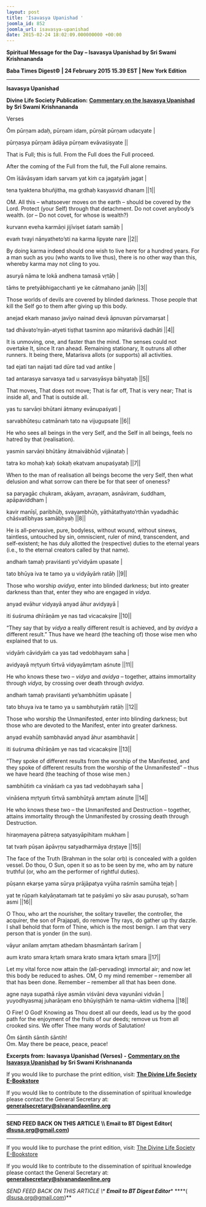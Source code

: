 ```yaml
---
layout: post
title: 'Isavasya Upanishad '
joomla_id: 852
joomla_url: isavasya-upanishad
date: 2015-02-24 18:02:09.000000000 +00:00
---
```

  

















































**Spiritual Message for the Day – Isavasya Upanishad by Sri Swami Krishnananda**

**Baba Times Digest© | 24 February 2015 15.39 EST | New York Edition**

* * *  


**Isavasya Upanishad**

**Divine Life Society Publication:** [**Commentary on the Isavasya Upanishad**](http://www.swami-krishnananda.org/disc/disc_186.html) **by Sri Swami Krishnananda**

Verses

Ōm pūrṇam adaḥ, pūrṇam idam, pūrṇāt pūrṇam udacyate |

pūrṇasya pūrṇam ādāya pūrṇam evāvaśiṣyate ||

That is Full; this is full. From the Full does the Full proceed.

After the coming of the Full from the full, the Full alone remains.

Om īśāvāsyam idaṁ sarvam yat kiṁ ca jagatyāṁ jagat |

tena tyaktena bhuñjitha, ma gṛdhaḥ kasyasvid dhanam ||1||

OM. All this – whatsoever moves on the earth – should be covered by the Lord. Protect (your Self) through that detachment. Do not covet anybody’s wealth. (or – Do not covet, for whose is wealth?)

kurvann eveha karmāṇi jijīviṣet śataṁ samāḥ |

evaṁ tvayi nānyatheto’sti na karma lipyate nare ||2||

By doing karma indeed should one wish to live here for a hundred years. For a man such as you (who wants to live thus), there is no other way than this, whereby karma may not cling to you.

asuryā nāma te lokā andhena tamasā vṛtāḥ |

tāṁs te pretyābhigacchanti ye ke cātmahano janāḥ ||3||

Those worlds of devils are covered by blinded darkness. Those people that kill the Self go to them after giving up this body.

anejad ekaṁ manaso javīyo nainad devā āpnuvan pūrvamarṣat |

tad dhāvato’nyān-atyeti tiṣṭhat tasminn apo mātariśvā dadhāti ||4||

It is unmoving, one, and faster than the mind. The senses could not overtake It, since It ran ahead. Remaining stationary, It outruns all other runners. It being there, Matarisva allots (or supports) all activities.

tad ejati tan naijati tad dūre tad vad antike |

tad antarasya sarvasya tad u sarvasyāsya bāhyataḥ ||5||

That moves, That does not move; That is far off, That is very near; That is inside all, and That is outside all.

yas tu sarvāṇi bhūtani ātmany evānupaśyati |

sarvabhūteṣu catmānaṁ tato na vijugupsate ||6||

He who sees all beings in the very Self, and the Self in all beings, feels no hatred by that (realisation).

yasmin sarvāṇi bhūtāny ātmaivābhūd vijānataḥ |

tatra ko mohaḥ kaḥ śokaḥ ekatvam anupaśyataḥ ||7||

When to the man of realisation all beings become the very Self, then what delusion and what sorrow can there be for that seer of oneness?

sa paryagāc chukram, akāyam, avraṇam, asnāviram, śuddham, apāpaviddham |

kavir manīṣī, paribhūḥ, svayambhūḥ, yāthātathyato’rthān vyadadhāc chāśvatībhyas samābhyaḥ ||8||

He is all-pervasive, pure, bodyless, without wound, without sinews, taintless, untouched by sin, omniscient, ruler of mind, transcendent, and self-existent; he has duly allotted the (respective) duties to the eternal years (i.e., to the eternal creators called by that name).

andhaṁ tamaḥ praviśanti yo’vidyām upasate |

tato bhūya iva te tamo ya u vidyāyāṁ ratāḥ ||9||

Those who worship _avidya_, enter into blinded darkness; but into greater darkness than that, enter they who are engaged in _vidya_.

anyad evāhur vidyayā anyad āhur avidyayā |

iti śuśruma dhīrāṇām ye nas tad vicacakṣire ||10||

“They say that by _vidya_ a really different result is achieved, and by _avidya_ a different result.” Thus have we heard (the teaching of) those wise men who explained that to us.

vidyāṁ cāvidyāṁ ca yas tad vedobhayam saha |

avidyayā mṛtyuṁ tīrtvā vidyayāmṛtam aśnute ||11||

He who knows these two – _vidya_ and _avidya_ – together, attains immortality through _vidya_, by crossing over death through _avidya_.

andhaṁ tamaḥ praviśanti ye’sambhūtim upāsate |

tato bhuya iva te tamo ya u sambhutyāṁ ratāḥ ||12||

Those who worship the Unmanifested, enter into blinding darkness; but those who are devoted to the Manifest, enter into greater darkness.

anyad evahūḥ sambhavād anyad āhur asambhavāt |

iti śuśruma dhīrāṇām ye nas tad vicacakṣire ||13||

“They spoke of different results from the worship of the Manifested, and they spoke of different results from the worship of the Unmanifested” – thus we have heard (the teaching of those wise men.)

sambhūtiṁ ca vināśaṁ ca yas tad vedobhayaṁ saha |

vināśena mṛtyuṁ tīrtvā sambhūtyā amṛtam aśnute ||14||

He who knows these two – the Unmanifested and Destruction – together, attains immortality through the Unmanifested by crossing death through Destruction.

hiraṇmayena pātreṇa satyasyāpihitam mukham |

tat tvaṁ pūṣan āpāvṛṇu satyadharmāya dṛṣṭaye ||15||

The face of the Truth (Brahman in the solar orb) is concealed with a golden vessel. Do thou, O Sun, open it so as to be seen by me, who am by nature truthful (or, who am the performer of rightful duties).

pūṣann ekarṣe yama sūrya prājāpatya vyūha raśmīn samūha tejaḥ |

yat te rūpaṁ kalyāṇatamaṁ tat te paśyāmi yo sāv asau puruṣaḥ, so’ham asmi ||16||

O Thou, who art the nourisher, the solitary traveller, the controller, the acquirer, the son of Prajapati, do remove Thy rays, do gather up thy dazzle. I shall behold that form of Thine, which is the most benign. I am that very person that is yonder (in the sun).

vāyur anilam amṛtam athedam bhasmāntaṁ śarīram |

aum krato smara kṛtaṁ smara krato smara kṛtaṁ smara ||17||

Let my vital force now attain the (all-pervading) immortal air; and now let this body be reduced to ashes. OM, O my mind remember – remember all that has been done. Remember – remember all that has been done.

agne naya supathā rāye asmān viśvāni deva vayunāni vidvān |  
 yuyodhyasmaj juharāṇam eno bhūyiṣṭhāṁ te nama-uktim vidhema ||18||

O Fire! O God! Knowing as Thou doest all our deeds, lead us by the good path for the enjoyment of the fruits of our deeds; remove us from all crooked sins. We offer Thee many words of Salutation!

Ōm śāntih śāntih śāntih!  
 Om. May there be peace, peace, peace!



**Excerpts from:** **Isavasya Upanishad (Verses) -** [**Commentary on the Isavasya Upanishad**](http://www.swami-krishnananda.org/disc/disc_186.html) **by Sri Swami Krishnananda**

If you would like to purchase the print edition, visit: **[The Divine Life Society E-Bookstore](http://www.dlshq.org/download/download.htm)**

If you would like to contribute to the dissemination of spiritual knowledge please contact the General Secretary at: [](mailto:%20%3Cscript%20type=%27text/javascript%27%3E%20%3C%21--%20var%20prefix%20=%20%27ma%27%20+%20%27il%27%20+%20%27to%27;%20var%20path%20=%20%27hr%27%20+%20%27ef%27%20+%20%27=%27;%20var%20addy57016%20=%20%27generalsecretary%27%20+%20%27@%27;%20addy57016%20=%20addy57016%20+%20%27sivanandaonline%27%20+%20%27.%27%20+%20%27org%27;%20document.write%28%27%3Ca%20%27%20+%20path%20+%20%27%5C%27%27%20+%20prefix%20+%20%27:%27%20+%20addy57016%20+%20%27%5C%27%3E%27%29;%20document.write%28addy57016%29;%20document.write%28%27%3C%5C/a%3E%27%29;%20//--%3E%5Cn%20%3C/script%3E%3Cscript%20type=%27text/javascript%27%3E%20%3C%21--%20document.write%28%27%3Cspan%20style=%5C%27display:%20none;%5C%27%3E%27%29;%20//--%3E%20%3C/script%3EThis%20email%20address%20is%20being%20protected%20from%20spambots.%20You%20need%20JavaScript%20enabled%20to%20view%20it.%20%3Cscript%20type=%27text/javascript%27%3E%20%3C%21--%20document.write%28%27%3C/%27%29;%20document.write%28%27span%3E%27%29;%20//--%3E%20%3C/script%3E?subject=Contribution%20to%20Dissemination%20of%20Spiritual%20Knowledge) **generalsecretary@sivanandaonline.org**

****

**SEND FEED BACK ON THIS ARTICLE \\\ Email to BT Digest Editor[](mailto:%20%3Cscript%20type=%27text/javascript%27%3E%20%3C%21--%20var%20prefix%20=%20%27ma%27%20+%20%27il%27%20+%20%27to%27;%20var%20path%20=%20%27hr%27%20+%20%27ef%27%20+%20%27=%27;%20var%20addy72654%20=%20%27dlsusa.org%27%20+%20%27@%27;%20addy72654%20=%20addy72654%20+%20%27gmail%27%20+%20%27.%27%20+%20%27com%27;%20document.write%28%27%3Ca%20%27%20+%20path%20+%20%27%5C%27%27%20+%20prefix%20+%20%27:%27%20+%20addy72654%20+%20%27%5C%27%3E%27%29;%20document.write%28addy72654%29;%20document.write%28%27%3C%5C/a%3E%27%29;%20//--%3E%5Cn%20%3C/script%3E%3Cscript%20type=%27text/javascript%27%3E%20%3C%21--%20document.write%28%27%3Cspan%20style=%5C%27display:%20none;%5C%27%3E%27%29;%20//--%3E%20%3C/script%3EThis%20email%20address%20is%20being%20protected%20from%20spambots.%20You%20need%20JavaScript%20enabled%20to%20view%20it.%20%3Cscript%20type=%27text/javascript%27%3E%20%3C%21--%20document.write%28%27%3C/%27%29;%20document.write%28%27span%3E%27%29;%20//--%3E%20%3C/script%3E?subject=DLS%20Posts)( [dlsusa.org@gmail.com](mailto:dlsusa.org@gmail.com))**



* * *



  

If you would like to purchase the print edition, visit: [The Divine Life Society E-Bookstore](http://www.dlshq.org/download/download.htm)

If you would like to contribute to the dissemination of spiritual knowledge please contact the General Secretary at: **[generalsecretary@sivanandaonline.org](mailto:generalsecretary@sivanandaonline.org)**

**SEND FEED BACK ON THIS ARTICLE \\\**  **Email to BT Digest Editor**** [](mailto:%20%3Cscript%20type=%27text/javascript%27%3E%20%3C%21--%20var%20prefix%20=%20%27ma%27%20+%20%27il%27%20+%20%27to%27;%20var%20path%20=%20%27hr%27%20+%20%27ef%27%20+%20%27=%27;%20var%20addy72654%20=%20%27dlsusa.org%27%20+%20%27@%27;%20addy72654%20=%20addy72654%20+%20%27gmail%27%20+%20%27.%27%20+%20%27com%27;%20document.write%28%27%3Ca%20%27%20+%20path%20+%20%27%5C%27%27%20+%20prefix%20+%20%27:%27%20+%20addy72654%20+%20%27%5C%27%3E%27%29;%20document.write%28addy72654%29;%20document.write%28%27%3C%5C/a%3E%27%29;%20//--%3E%5Cn%20%3C/script%3E%3Cscript%20type=%27text/javascript%27%3E%20%3C%21--%20document.write%28%27%3Cspan%20style=%5C%27display:%20none;%5C%27%3E%27%29;%20//--%3E%20%3C/script%3EThis%20email%20address%20is%20being%20protected%20from%20spambots.%20You%20need%20JavaScript%20enabled%20to%20view%20it.%20%3Cscript%20type=%27text/javascript%27%3E%20%3C%21--%20document.write%28%27%3C/%27%29;%20document.write%28%27span%3E%27%29;%20//--%3E%20%3C/script%3E?subject=DLS%20Posts)****( [dlsusa.org@gmail.com](mailto:dlsusa.org@gmail.com))**  
